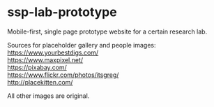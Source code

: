# ssp-lab-prototype
Mobile-first, single page prototype website for a certain research lab.

Sources for placeholder gallery and people images:  
https://www.yourbestdigs.com/  
https://www.maxpixel.net/  
https://pixabay.com/  
https://www.flickr.com/photos/itsgreg/  
http://placekitten.com/

All other images are original.
